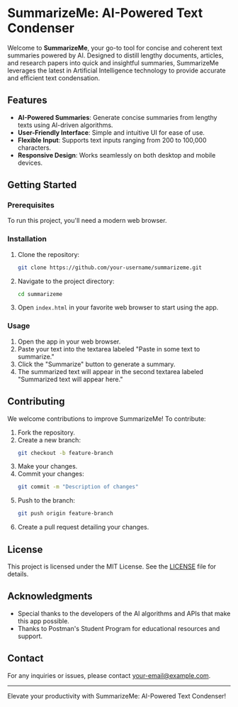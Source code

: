 # SummarizeMe: AI-Powered Text Condenser

Welcome to **SummarizeMe**, your go-to tool for concise and coherent text summaries powered by AI. Designed to distill lengthy documents, articles, and research papers into quick and insightful summaries, SummarizeMe leverages the latest in Artificial Intelligence technology to provide accurate and efficient text condensation.

## Features

- **AI-Powered Summaries**: Generate concise summaries from lengthy texts using AI-driven algorithms.
- **User-Friendly Interface**: Simple and intuitive UI for ease of use.
- **Flexible Input**: Supports text inputs ranging from 200 to 100,000 characters.
- **Responsive Design**: Works seamlessly on both desktop and mobile devices.

## Getting Started

### Prerequisites

To run this project, you'll need a modern web browser. 

### Installation

1. Clone the repository:
    ```bash
    git clone https://github.com/your-username/summarizeme.git
    ```

2. Navigate to the project directory:
    ```bash
    cd summarizeme
    ```

3. Open `index.html` in your favorite web browser to start using the app.

### Usage

1. Open the app in your web browser.
2. Paste your text into the textarea labeled "Paste in some text to summarize."
3. Click the "Summarize" button to generate a summary.
4. The summarized text will appear in the second textarea labeled "Summarized text will appear here."

## Contributing

We welcome contributions to improve SummarizeMe! To contribute:

1. Fork the repository.
2. Create a new branch:
    ```bash
    git checkout -b feature-branch
    ```
3. Make your changes.
4. Commit your changes:
    ```bash
    git commit -m "Description of changes"
    ```
5. Push to the branch:
    ```bash
    git push origin feature-branch
    ```
6. Create a pull request detailing your changes.

## License

This project is licensed under the MIT License. See the [LICENSE](LICENSE) file for details.

## Acknowledgments

- Special thanks to the developers of the AI algorithms and APIs that make this app possible.
- Thanks to Postman's Student Program for educational resources and support.

## Contact

For any inquiries or issues, please contact [your-email@example.com](mailto:your-email@example.com).

---

Elevate your productivity with SummarizeMe: AI-Powered Text Condenser!
